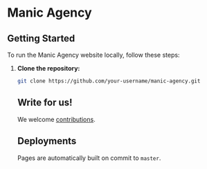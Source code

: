 # Manic Agency

## Getting Started

To run the Manic Agency website locally, follow these steps:

1. **Clone the repository:**

   ```bash
   git clone https://github.com/your-username/manic-agency.git
   ```

   ## Write for us!

   We welcome [contributions](./src/posts/tutorials/contribute.md).

   ## Deployments

   Pages are automatically built on commit to `master`.